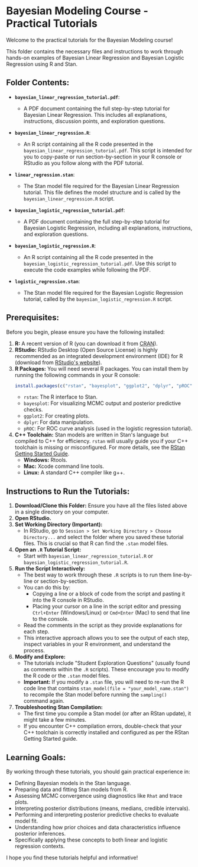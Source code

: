 # Bayesian Modeling Course - Practical Tutorials

Welcome to the practical tutorials for the Bayesian Modeling course!

This folder contains the necessary files and instructions to work through hands-on examples of Bayesian Linear Regression and Bayesian Logistic Regression using R and Stan.

## Folder Contents:

*   **`bayesian_linear_regression_tutorial.pdf`**:
    *   A PDF document containing the full step-by-step tutorial for Bayesian Linear Regression. This includes all explanations, instructions, discussion points, and exploration questions.
*   **`bayesian_linear_regression.R`**:
    *   An R script containing all the R code presented in the `bayesian_linear_regression_tutorial.pdf`. This script is intended for you to copy-paste or run section-by-section in your R console or RStudio as you follow along with the PDF tutorial.
*   **`linear_regression.stan`**:
    *   The Stan model file required for the Bayesian Linear Regression tutorial. This file defines the model structure and is called by the `bayesian_linear_regression.R` script.

*   **`bayesian_logistic_regression_tutorial.pdf`**:
    *   A PDF document containing the full step-by-step tutorial for Bayesian Logistic Regression, including all explanations, instructions, and exploration questions.
*   **`bayesian_logistic_regression.R`**:
    *   An R script containing all the R code presented in the `bayesian_logistic_regression_tutorial.pdf`. Use this script to execute the code examples while following the PDF.
*   **`logistic_regression.stan`**:
    *   The Stan model file required for the Bayesian Logistic Regression tutorial, called by the `bayesian_logistic_regression.R` script.

## Prerequisites:

Before you begin, please ensure you have the following installed:

1.  **R:** A recent version of R (you can download it from [CRAN](https://cran.r-project.org/)).
2.  **RStudio:** RStudio Desktop (Open Source License) is highly recommended as an integrated development environment (IDE) for R (download from [RStudio's website](https://posit.co/download/rstudio-desktop/)).
3.  **R Packages:** You will need several R packages. You can install them by running the following commands in your R console:
    ```R
    install.packages(c("rstan", "bayesplot", "ggplot2", "dplyr", "pROC"))
    ```
    *   `rstan`: The R interface to Stan.
    *   `bayesplot`: For visualizing MCMC output and posterior predictive checks.
    *   `ggplot2`: For creating plots.
    *   `dplyr`: For data manipulation.
    *   `pROC`: For ROC curve analysis (used in the logistic regression tutorial).
4.  **C++ Toolchain:** Stan models are written in Stan's language but compiled to C++ for efficiency. `rstan` will usually guide you if your C++ toolchain is missing or misconfigured. For more details, see the [RStan Getting Started Guide](https://github.com/stan-dev/rstan/wiki/RStan-Getting-Started).
    *   **Windows:** Rtools.
    *   **Mac:** Xcode command line tools.
    *   **Linux:** A standard C++ compiler like g++.

## Instructions to Run the Tutorials:

1.  **Download/Clone this Folder:** Ensure you have all the files listed above in a single directory on your computer.
2.  **Open RStudio.**
3.  **Set Working Directory (Important):**
    *   In RStudio, go to `Session > Set Working Directory > Choose Directory...` and select the folder where you saved these tutorial files. This is crucial so that R can find the `.stan` model files.
4.  **Open an `.R` Tutorial Script:**
    *   Start with `bayesian_linear_regression_tutorial.R` or `bayesian_logistic_regression_tutorial.R`.
5.  **Run the Script Interactively:**
    *   The best way to work through these `.R` scripts is to run them line-by-line or section-by-section.
    *   You can do this by:
        *   Copying a line or a block of code from the script and pasting it into the R console in RStudio.
        *   Placing your cursor on a line in the script editor and pressing `Ctrl+Enter` (Windows/Linux) or `Cmd+Enter` (Mac) to send that line to the console.
    *   Read the comments in the script as they provide explanations for each step.
    *   This interactive approach allows you to see the output of each step, inspect variables in your R environment, and understand the process.
6.  **Modify and Explore:**
    *   The tutorials include "Student Exploration Questions" (usually found as comments within the `.R` scripts). These encourage you to modify the R code or the `.stan` model files.
    *   **Important:** If you modify a `.stan` file, you will need to re-run the R code line that contains `stan_model(file = "your_model_name.stan")` to recompile the Stan model before running the `sampling()` command again.
7.  **Troubleshooting Stan Compilation:**
    *   The first time you compile a Stan model (or after an RStan update), it might take a few minutes.
    *   If you encounter C++ compilation errors, double-check that your C++ toolchain is correctly installed and configured as per the RStan Getting Started guide.

## Learning Goals:

By working through these tutorials, you should gain practical experience in:

*   Defining Bayesian models in the Stan language.
*   Preparing data and fitting Stan models from R.
*   Assessing MCMC convergence using diagnostics like `Rhat` and trace plots.
*   Interpreting posterior distributions (means, medians, credible intervals).
*   Performing and interpreting posterior predictive checks to evaluate model fit.
*   Understanding how prior choices and data characteristics influence posterior inferences.
*   Specifically applying these concepts to both linear and logistic regression contexts.

I hope you find these tutorials helpful and informative! 
